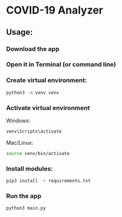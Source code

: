 # COVID-19 Analyzer
## Usage:
### Download the app  

### Open it in Terminal (or command line)  

### Create virtual environment:
``` bash
python3 -m venv venv
```
### Activate virtual environment
Windows:
``` bash
venv\Scripts\activate
```
Mac/Linux:
``` bash
source venv/bin/activate
```
### Install modules:
``` bash
pip3 install -r requirements.txt
```
### Run the app
``` bash
python3 main.py 
```
